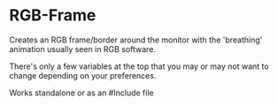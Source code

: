 # RGB-Frame
Creates an RGB frame/border around the monitor with the 'breathing' animation usually seen in RGB software. 

There's only a few variables at the top that you may or may not want to change depending on your preferences.

Works standalone or as an #Include file
